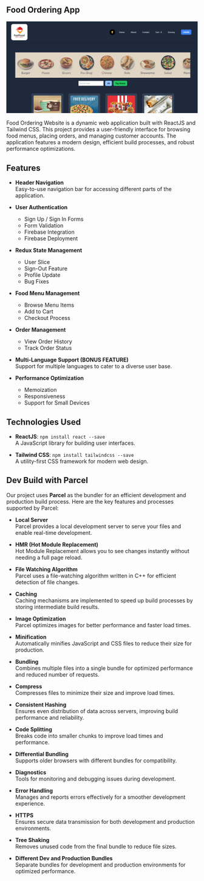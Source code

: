 ## Food Ordering App

![Food Ordering Website Screenshot](./src/utils/assets/Food_orderingSS.png) 

Food Ordering Website is a dynamic web application built with ReactJS and Tailwind CSS. This project provides a user-friendly interface for browsing food menus, placing orders, and managing customer accounts. The application features a modern design, efficient build processes, and robust performance optimizations.

## Features

- **Header Navigation**  
  Easy-to-use navigation bar for accessing different parts of the application.

- **User Authentication**  
  - Sign Up / Sign In Forms
  - Form Validation
  - Firebase Integration
  - Firebase Deployment

- **Redux State Management**  
  - User Slice
  - Sign-Out Feature
  - Profile Update
  - Bug Fixes

- **Food Menu Management**  
  - Browse Menu Items
  - Add to Cart
  - Checkout Process

- **Order Management**  
  - View Order History
  - Track Order Status

- **Multi-Language Support (BONUS FEATURE)**  
  Support for multiple languages to cater to a diverse user base.

- **Performance Optimization**  
  - Memoization
  - Responsiveness
  - Support for Small Devices

## Technologies Used

- **ReactJS**: `npm install react --save`  
  A JavaScript library for building user interfaces.

- **Tailwind CSS**: `npm install tailwindcss --save`  
  A utility-first CSS framework for modern web design.

## Dev Build with Parcel

Our project uses **Parcel** as the bundler for an efficient development and production build process. Here are the key features and processes supported by Parcel:

- **Local Server**  
  Parcel provides a local development server to serve your files and enable real-time development.

- **HMR (Hot Module Replacement)**  
  Hot Module Replacement allows you to see changes instantly without needing a full page reload.

- **File Watching Algorithm**  
  Parcel uses a file-watching algorithm written in C++ for efficient detection of file changes.

- **Caching**  
  Caching mechanisms are implemented to speed up build processes by storing intermediate build results.

- **Image Optimization**  
  Parcel optimizes images for better performance and faster load times.

- **Minification**  
  Automatically minifies JavaScript and CSS files to reduce their size for production.

- **Bundling**  
  Combines multiple files into a single bundle for optimized performance and reduced number of requests.

- **Compress**  
  Compresses files to minimize their size and improve load times.

- **Consistent Hashing**  
  Ensures even distribution of data across servers, improving build performance and reliability.

- **Code Splitting**  
  Breaks code into smaller chunks to improve load times and performance.

- **Differential Bundling**  
  Supports older browsers with different bundles for compatibility.

- **Diagnostics**  
  Tools for monitoring and debugging issues during development.

- **Error Handling**  
  Manages and reports errors effectively for a smoother development experience.

- **HTTPS**  
  Ensures secure data transmission for both development and production environments.

- **Tree Shaking**  
  Removes unused code from the final bundle to reduce file sizes.

- **Different Dev and Production Bundles**  
  Separate bundles for development and production environments for optimized performance.